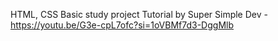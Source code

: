 HTML, CSS 
Basic study project
Tutorial by Super Simple Dev - https://youtu.be/G3e-cpL7ofc?si=1oVBMf7d3-DggMlb
